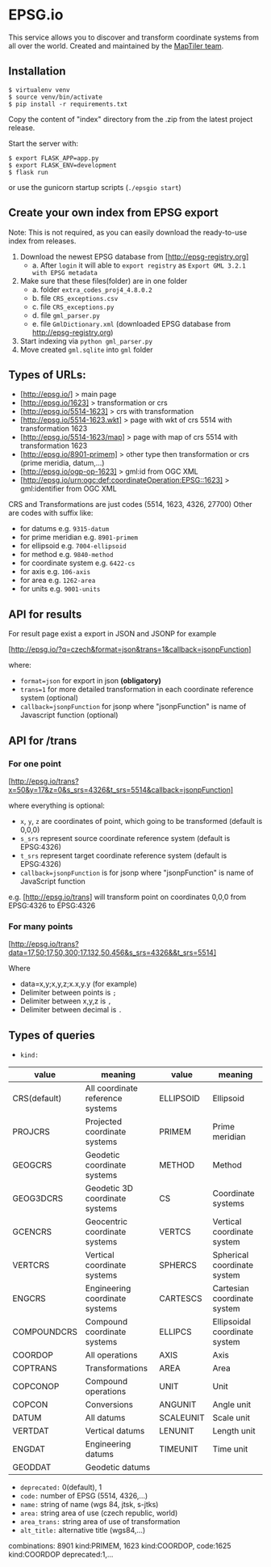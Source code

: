 # EPSG.io
This service allows you to discover and transform coordinate systems from all over the world. Created and maintained by the [MapTiler team](https://www.maptiler.com/).

## Installation

```
$ virtualenv venv
$ source venv/bin/activate
$ pip install -r requirements.txt
```
Copy the content of "index" directory from the .zip from the latest project release.

Start the server with:

```
$ export FLASK_APP=app.py
$ export FLASK_ENV=development
$ flask run
```

or use the gunicorn startup scripts (`./epsgio start`)


## Create your own index from EPSG export

Note: This is not required, as you can easily download the ready-to-use index from releases.

1. Download the newest EPSG database from [http://epsg-registry.org]
   * a. After `login` it will able to `export registry` as `Export GML 3.2.1 with EPSG metadata`
2. Make sure that these files(folder) are in one folder
    * a. folder `extra_codes_proj4_4.8.0.2`
    * b. file `CRS_exceptions.csv`
    * c. file `CRS_exceptions.py`
    * d. file `gml_parser.py`
    * e. file `GmlDictionary.xml` (downloaded EPSG database from http://epsg-registry.org)
3. Start indexing via `python gml_parser.py`
4. Move created `gml.sqlite` into `gml` folder

## Types of URLs:
 * [http://epsg.io/] > main page
 * [http://epsg.io/1623] > transformation or crs
 * [http://epsg.io/5514-1623] > crs with transformation
 * [http://epsg.io/5514-1623.wkt] > page with wkt of crs 5514 with transformation 1623
 * [http://epsg.io/5514-1623/map] > page with map of crs 5514 with transformation 1623
 * [http://epsg.io/8901-primem] > other type then transformation or crs (prime meridia, datum,...)
 * [http://epsg.io/ogp-op-1623] > gml:id from OGC XML
 * [http://epsg.io/urn:ogc:def:coordinateOperation:EPSG::1623] > gml:identifier from OGC XML

CRS and Transformations are just codes (5514, 1623, 4326, 27700)
Other are codes with suffix like:
  * for datums e.g. `9315-datum`
  * for prime meridian e.g. `8901-primem`
  * for ellipsoid e.g. `7004-ellipsoid`
  * for method e.g. `9840-method`
  * for coordinate system e.g. `6422-cs`
  * for axis e.g. `106-axis`
  * for area e.g. `1262-area`
  * for units e.g. `9001-units`

## API for results

For result page exist a export in JSON and JSONP
for example

[http://epsg.io/?q=czech&format=json&trans=1&callback=jsonpFunction]

where:
  * `format=json` for export in json **(obligatory)**
  * `trans=1` for more detailed transformation in each coordinate reference system (optional)
  * `callback=jsonpFunction` for jsonp where "jsonpFunction" is name of Javascript function (optional)

## API for /trans

### For one point
[http://epsg.io/trans?x=50&y=17&z=0&s_srs=4326&t_srs=5514&callback=jsonpFunction]

where everything is optional:
 * `x`, `y`, `z` are coordinates of point, which going to be transformed (default is 0,0,0)
 * `s_srs` represent source coordinate reference system (default is EPSG:4326)
 * `t_srs` represent target coordinate reference system (default is EPSG:4326)
 * `callback=jsonpFunction` is for jsonp where "jsonpFunction" is name of JavaScript function

e.g. [http://epsg.io/trans] will transform point on coordinates 0,0,0 from EPSG:4326 to EPSG:4326

### For many points
[http://epsg.io/trans?data=17,50;17,50,300;17.132,50.456&s_srs=4326&&t_srs=5514]

Where
* data=x,y;x,y,z;x.x,y.y (for example)
* Delimiter between points is `;`
* Delimiter between x,y,z is `,`
* Delimiter between decimal is `.`

## Types of queries

 * `kind:`

 value | meaning | value | meaning
 --- | --- | --- | ---
 CRS(default) | All coordinate reference systems | ELLIPSOID | Ellipsoid
 PROJCRS | Projected coordinate systems | PRIMEM | Prime meridian
 GEOGCRS|Geodetic coordinate systems|METHOD|Method
 GEOG3DCRS|Geodetic 3D coordinate systems|CS|Coordinate systems
 GCENCRS|Geocentric coordinate systems|VERTCS|Vertical coordinate system
 VERTCRS|Vertical coordinate systems|SPHERCS|Spherical coordinate system
 ENGCRS|Engineering coordinate systems|CARTESCS|Cartesian coordinate system
 COMPOUNDCRS|Compound coordinate systems|ELLIPCS|Ellipsoidal coordinate system
 COORDOP|All operations|AXIS|Axis
 COPTRANS|Transformations|AREA|Area
 COPCONOP|Compound operations|UNIT|Unit
 COPCON|Conversions|ANGUNIT|Angle unit
 DATUM|All datums|SCALEUNIT|Scale unit
 VERTDAT|Vertical datums|LENUNIT|Length unit
 ENGDAT|Engineering datums|TIMEUNIT|Time unit
 GEODDAT|Geodetic datums||


 * `deprecated:` 0(default), 1
 * `code:` number of EPSG (5514, 4326,...)
 * `name:` string of name (wgs 84, jtsk, s-jtks)
 * `area:` string area of use (czech republic, world)
 * `area_trans:` string area of use of transformation
 * `alt_title:` alternative title (wgs84,...)

combinations: 8901 kind:PRIMEM, 1623 kind:COORDOP, code:1625 kind:COORDOP deprecated:1,...

